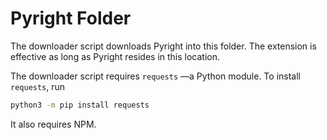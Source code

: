 # Pyright Folder
The downloader script downloads Pyright into this folder. The extension is effective as long as Pyright resides in this location.

The downloader script requires `requests` —a Python module. To install `requests`, run
```sh
python3 -m pip install requests
```

It also requires NPM. 
